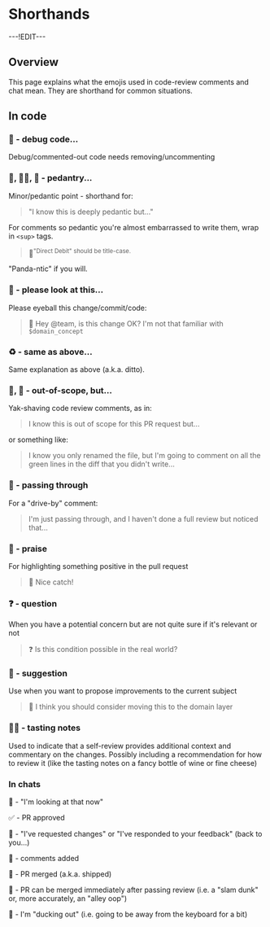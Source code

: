 ﻿---
sidebar_position: 5
---

# Shorthands

---!EDIT---

## Overview

This page explains what the emojis used in code-review comments and chat mean.
They are shorthand for common situations.

## In code

### 💬 - debug code...

Debug/commented-out code needs removing/uncommenting

### 👻, 🕵🏾, 🐼 - pedantry...

Minor/pedantic point - shorthand for:

> "I know this is deeply pedantic but..."

For comments so pedantic you're almost embarrassed to write them, wrap in `<sup>` tags.

> 🐼<sup>"Direct Debit" should be title-case.</sup>

"Panda-ntic" if you will.

### 👀 - please look at this...

Please eyeball this change/commit/code:

> 👀 Hey @team, is this change OK? I'm not that familiar with `$domain_concept`

### ♻️ - same as above...

Same explanation as above (a.k.a. ditto).

### 🐂, 🐃 - out-of-scope, but...

Yak-shaving code review comments, as in:

> I know this is out of scope for this PR request but...

or something like:

> I know you only renamed the file, but I'm going to comment on all the green lines in the diff that you didn't write...

### 🚗 - passing through

For a "drive-by" comment:

> I'm just passing through, and I haven't done a full review but noticed that...

### 🙌 - praise

For highlighting something positive in the pull request

> 🙌 Nice catch!

### ❓ - question

When you have a potential concern but are not quite sure if it's relevant or not

> ❓ Is this condition possible in the real world?

### 🤔 - suggestion

Use when you want to propose improvements to the current subject

> 🤔 I think you should consider moving this to the domain layer

### 🍷🧀 - tasting notes

Used to indicate that a self-review provides additional context and commentary
on the changes. Possibly including a recommendation for how to review it (like
the tasting notes on a fancy bottle of wine or fine cheese)

### In chats

👀 - "I'm looking at that now"

✅ - PR approved

🏓 - "I've requested changes" or "I've responded to your feedback" (back to you...)

💬 - comments added

🚢 - PR merged (a.k.a. shipped)

🏀 - PR can be merged immediately after passing review (i.e. a "slam dunk" or, more accurately, an "alley oop")

🦆 - I'm "ducking out" (i.e. going to be away from the keyboard for a bit)